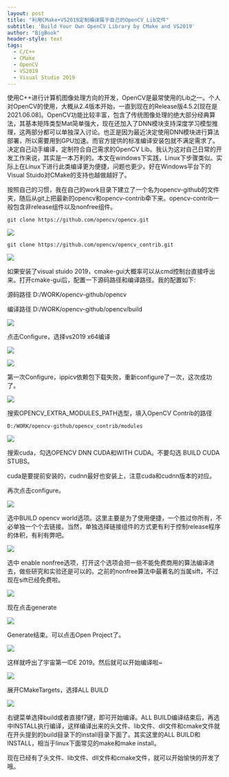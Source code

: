 ```yaml
---
layout: post
title: "利用CMake+VS2019定制编译属于自己的OpenCV Lib文件"
subtitle: 'Build Your Own OpenCV Library by CMake and VS2019'
author: "BigBook"
header-style: text
tags:
  - C/C++
  - CMake
  - OpenCV
  - VS2019
  - Visual Studio 2019
---
```


使用C++进行计算机图像处理方向的开发，OpenCV是最常使用的Lib之一。个人对OpenCV的使用，大概从2.4版本开始，一直到现在的Release版4.5.2[现在是2021.06.08]。OpenCV功能比较丰富，包含了传统图像处理的绝大部分经典算法，其基本矩阵类型Mat简单强大，现在还加入了DNN模块支持深度学习模型推理，这两部分都可以单独深入讨论。也正是因为最近决定使用DNN模块进行算法部署，所以需要用到GPU加速。而官方提供的标准编译安装包就不满足需求了。决定自己动手编译，定制符合自己需求的OpenCV Lib。我认为这对自己日常的开发工作来说，其实是一本万利的。本文在windows下实践，Linux下步骤类似。实际上在Linux下进行此类编译更为便捷，问题也更少。好在Windows平台下的Visual Stuido对CMake的支持也越做越好了。

按照自己的习惯，我在自己的work目录下建立了一个名为opencv-github的文件夹，随后从git上把最新的opencv和opencv-contrib牵下来。opencv-contrib一般包含非release组件以及nonfree组件。

```console
git clone https://github.com/opencv/opencv.git
```

![](/img/in-post/opencv_cmake_vs2019/0.png)

```console
git clone https://github.com/opencv/opencv_contrib.git
```

![](/img/in-post/opencv_cmake_vs2019/1.png)

如果安装了visual stuido 2019，cmake-gui大概率可以从cmd控制台直接呼出来。打开cmake-gui后，配置一下源码路径和编译路径。我的配置如下:

源码路径 D:/WORK/opencv-github/opencv

编译路径 D:/WORK/opencv-github/opencv/build

![](/img/in-post/opencv_cmake_vs2019/2.png)

点击Configure，选择vs2019 x64编译

![](/img/in-post/opencv_cmake_vs2019/3.png)

![](/img/in-post/opencv_cmake_vs2019/4.png)

第一次Configure，ippicv依赖包下载失败，重新configure了一次，这次成功了。

![](/img/in-post/opencv_cmake_vs2019/5.png)

搜索OPENCV_EXTRA_MODULES_PATH选型，填入OpenCV Contrib的路径

```console
D:/WORK/opencv-github/opencv_contrib/modules
```

![](/img/in-post/opencv_cmake_vs2019/6.png)

搜索cuda，勾选OPENCV DNN CUDA和WITH CUDA。不要勾选 BUILD CUDA STUBS。

cuda是要提前安装的，cudnn最好也安装上，注意cuda和cudnn版本的对应。

再次点击configure。

![](/img/in-post/opencv_cmake_vs2019/7.png)

选中BUILD opencv world选项。这里主要是为了使用便捷，一个胜过你所有，不必单独一个个去链接。当然，单独选择链接组件的方式更有利于控制release程序的体积，有利有弊吧。

![](/img/in-post/opencv_cmake_vs2019/8.png)

选中 enable nonfree选项，打开这个选项会把一些不能免费商用的算法编译进去，做些研究和实验还是可以的。之前的nonfree算法中最著名的当属sift，不过现在sift已经免费啦。

![](/img/in-post/opencv_cmake_vs2019/9.png)

现在点击generate

![](/img/in-post/opencv_cmake_vs2019/10.png)

Generate结束。可以点击Open Project了。

![](/img/in-post/opencv_cmake_vs2019/11.png)

这样就呼出了宇宙第一IDE 2019。然后就可以开始编译啦~

![](/img/in-post/opencv_cmake_vs2019/12.png)

展开CMakeTargets，选择ALL BUILD

![](/img/in-post/opencv_cmake_vs2019/13.png)

右键菜单选择build或者直接f7键，即可开始编译。ALL BUILD编译结束后，再选中INSTALL执行编译，这样编译出来的头文件、lib文件、dll文件和cmake文件就在开头提到的build目录下的install目录下面了。其实这里的ALL BUILD和INSTALL，相当于linux下面常见的make和make install。

现在已经有了头文件、lib文件、dll文件和cmake文件，就可以开始愉快的开发了哦。